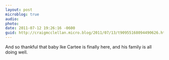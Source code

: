 ```yaml
---
layout: post
microblog: true
audio: 
photo: 
date: 2011-07-12 19:26:16 -0600
guid: http://craigmcclellan.micro.blog/2011/07/13/t90955168094490626.html
---
```

And so thankful that baby Ike Cartee is finally here, and his family is all doing well.
